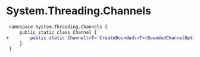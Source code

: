 # System.Threading.Channels

``` diff
 namespace System.Threading.Channels {
     public static class Channel {
+        public static Channel\<T> CreateBounded\<T>(BoundedChannelOptions options, Action\<T> itemDropped);
     }
 }
```


